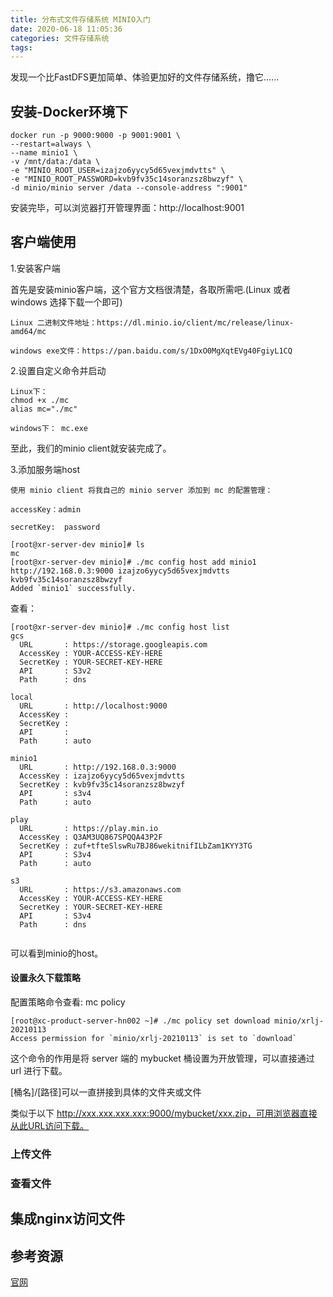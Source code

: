 ```yaml
---
title: 分布式文件存储系统 MINIO入门
date: 2020-06-18 11:05:36
categories: 文件存储系统
tags:
---
```


发现一个比FastDFS更加简单、体验更加好的文件存储系统，撸它……

## 安装-Docker环境下

```shell script
docker run -p 9000:9000 -p 9001:9001 \
--restart=always \
--name minio1 \
-v /mnt/data:/data \
-e "MINIO_ROOT_USER=izajzo6yycy5d65vexjmdvtts" \
-e "MINIO_ROOT_PASSWORD=kvb9fv35c14soranzsz8bwzyf" \
-d minio/minio server /data --console-address ":9001"
```

安装完毕，可以浏览器打开管理界面：http://localhost:9001

## 客户端使用

1.安装客户端

首先是安装minio客户端，这个官方文档很清楚，各取所需吧.(Linux 或者windows 选择下载一个即可)

```text
Linux 二进制文件地址：https://dl.minio.io/client/mc/release/linux-amd64/mc

windows exe文件：https://pan.baidu.com/s/1DxO0MgXqtEVg40FgiyL1CQ
```

2.设置自定义命令并启动

```text
Linux下： 
chmod +x ./mc
alias mc="./mc"

windows下： mc.exe
```

至此，我们的minio client就安装完成了。

3.添加服务端host

```text
使用 minio client 将我自己的 minio server 添加到 mc 的配置管理：

accessKey：admin   

secretKey:  password
```

```shell script
[root@xr-server-dev minio]# ls
mc
[root@xr-server-dev minio]# ./mc config host add minio1 http://192.168.0.3:9000 izajzo6yycy5d65vexjmdvtts kvb9fv35c14soranzsz8bwzyf
Added `minio1` successfully.
```

查看：

```shell script
[root@xr-server-dev minio]# ./mc config host list
gcs   
  URL       : https://storage.googleapis.com
  AccessKey : YOUR-ACCESS-KEY-HERE
  SecretKey : YOUR-SECRET-KEY-HERE
  API       : S3v2
  Path      : dns

local 
  URL       : http://localhost:9000
  AccessKey : 
  SecretKey : 
  API       : 
  Path      : auto

minio1
  URL       : http://192.168.0.3:9000
  AccessKey : izajzo6yycy5d65vexjmdvtts
  SecretKey : kvb9fv35c14soranzsz8bwzyf
  API       : s3v4
  Path      : auto

play  
  URL       : https://play.min.io
  AccessKey : Q3AM3UQ867SPQQA43P2F
  SecretKey : zuf+tfteSlswRu7BJ86wekitnifILbZam1KYY3TG
  API       : S3v4
  Path      : auto

s3    
  URL       : https://s3.amazonaws.com
  AccessKey : YOUR-ACCESS-KEY-HERE
  SecretKey : YOUR-SECRET-KEY-HERE
  API       : S3v4
  Path      : dns


```

可以看到minio的host。

#### 设置永久下载策略

配置策略命令查看: mc policy

```shell script
[root@xc-product-server-hn002 ~]# ./mc policy set download minio/xrlj-20210113
Access permission for `minio/xrlj-20210113` is set to `download`
```

这个命令的作用是将 server 端的 mybucket 桶设置为开放管理，可以直接通过 url 进行下载。

[桶名]/[路径]可以一直拼接到具体的文件夹或文件

类似于以下 http://xxx.xxx.xxx.xxx:9000/mybucket/xxx.zip，可用浏览器直接从此URL访问下载。

### 上传文件

### 查看文件

## 集成nginx访问文件

## 参考资源

[官网](https://min.io/)
